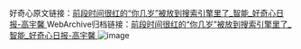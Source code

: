 好奇心原文链接：[前段时间很红的“你几岁”被放到搜索引擎里了_智能_好奇心日报-高宇馨 ](https://www.qdaily.com/articles/10089.html)
WebArchive归档链接：[前段时间很红的“你几岁”被放到搜索引擎里了_智能_好奇心日报-高宇馨 ](http://web.archive.org/web/20190623155615/https://www.qdaily.com/articles/10089.html)
![image](http://ww3.sinaimg.cn/large/007d5XDply1g3vuzzgszxj30u03g0hdt)